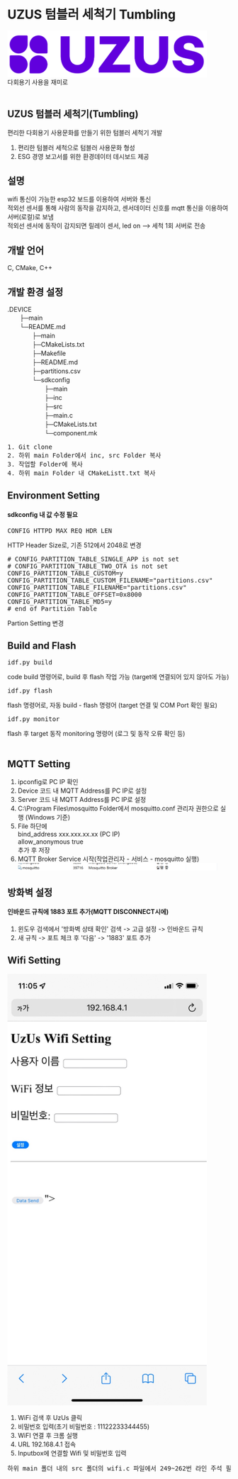 # UZUS 텀블러 세척기 Tumbling

<div align="center" style="display:flex;">
     <img src="./img/logo.PNG" width="450" alt="logo"/>
     
</div>
<div align="center" style="display:flex;">
다회용기 사용을 재미로
</div>
<br>

## UZUS 텀블러 세척기(Tumbling)
편리한 다회용기 사용문화를 만들기 위한 텀블러 세척기 개발
1. 편리한 텀블러 세척으로 텀블러 사용문화 형성
2. ESG 경영 보고서를 위한 환경데이터 데시보드 제공

## 설명
wifi 통신이 가능한 esp32 보드를 이용하여 서버와 통신<br>
적외선 센서를 통해 사람의 동작을 감지하고, 센서데이터 신호를 mqtt 통신을 이용하여 서버(로컬)로 보냄<br>
적외선 센서에 동작이 감지되면 릴레이 센서, led on --> 세척 1회 서버로 전송

## 개발 언어
C, CMake, C++

## 개발 환경 설정
.DEVICE<br>
　　├─main<br>
　　└─README.md<br>
　　　　├─main<br>
　　　　├─CMakeLists.txt<br>
　　　　├─Makefile<br>
　　　　├─README.md<br>
　　　　├─partitions.csv<br>
　　　　└─sdkconfig<br>
　　　　　　├─main<br>
　　　　　　├─inc<br>
　　　　　　├─src<br>
　　　　　　├─main.c<br>
　　　　　　├─CMakeLists.txt<br>
　　　　　　└─component.mk<br>
<pre>
1. Git clone
2. 하위 main Folder에서 inc, src Folder 복사
3. 작업할 Folder에 복사
4. 하위 main Folder 내 CMakeListt.txt 복사
</pre>
## Environment Setting
#### sdkconfig 내 값 수정 필요
<pre>
CONFIG_HTTPD_MAX_REQ_HDR_LEN 
</pre>
HTTP Header Size로, 기존 512에서 2048로 변경
<pre>
# CONFIG_PARTITION_TABLE_SINGLE_APP is not set
# CONFIG_PARTITION_TABLE_TWO_OTA is not set
CONFIG_PARTITION_TABLE_CUSTOM=y
CONFIG_PARTITION_TABLE_CUSTOM_FILENAME="partitions.csv"
CONFIG_PARTITION_TABLE_FILENAME="partitions.csv"
CONFIG_PARTITION_TABLE_OFFSET=0x8000
CONFIG_PARTITION_TABLE_MD5=y
# end of Partition Table
</pre>
Partion Setting 변경

## Build and Flash
<pre>
idf.py build
</pre>
code build 명령어로, build 후 flash 작업 가능 (target에 연결되어 있지 않아도 가능)
<br>
<pre>
idf.py flash
</pre>
flash 명령어로, 자동 build - flash 명령어 (target 연결 및 COM Port 확인 필요)
<pre>
idf.py monitor
</pre>
flash 후 target 동작 monitoring 명령어 (로그 및 동작 오류 확인 등)
<br>
<br>
## MQTT Setting
<ol>
<li>ipconfig로 PC IP 확인</li>
<li>Device 코드 내 MQTT Address를 PC IP로 설정</li>
<li>Server 코드 내 MQTT Address를 PC IP로 설정</li>
<li>C:\Program Files\mosquitto Folder에서 mosquitto.conf 관리자 권한으로 실행 (Windows 기준)</li>
<li>File 하단에 
<br>
bind_address xxx.xxx.xx.xx  (PC IP)
<br>
allow_anonymous true 
<br>
추가 후 저장</li>
<li>MQTT Broker Service 시작(작업관리자 - 서비스 - mosquitto 실행)</li>
<img src="./img/mosquitto.PNG" width="450">
</ol>

## 방화벽 설정
#### 인바운드 규칙에 1883 포트 추가(MQTT DISCONNECT시에)
<ol>
<li>윈도우 검색에서 '방화벽 상태 확인' 검색 -> 고급 설정 -> 인바운드 규칙</li>
<li>새 규칙 -> 포트 체크 후 '다음' -> '1883' 포트 추가</li>
 </ol>

 ## Wifi Setting
 <img src="./img/wifi.jpg" width="450">
<ol>
<li>WiFi 검색 후 UzUs 클릭</li>
<li>비밀번호 입력(초기 비밀번호 : 11122233344455)</li>
<li>WiFI 연결 후 크롬 실행</li>
<li>URL 192.168.4.1 접속</li>
<li>Inputbox에 연결할 Wifi 및 비밀번호 입력</li>
</ol>
<pre>
하위 main 폴더 내의 src 폴더의 wifi.c 파일에서 249~262번 라인 주석 필수
</pre>





